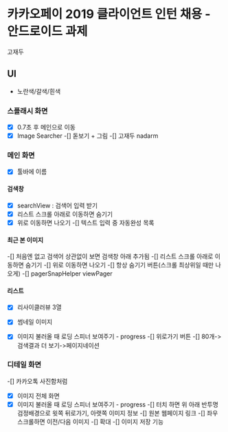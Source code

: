 # 카카오페이 2019 클라이언트 인턴 채용 - 안드로이드 과제

고재두

## UI
- 노란색/갈색/흰색

### 스플래시 화면
-[x] 0.7초 후 메인으로 이동
-[x] Image Searcher 
-[] 돋보기 + 그림
-[] 고재두 nadarm

### 메인 화면
-[x] 툴바에 이름

#### 검색창
-[x] searchView : 검색어 입력 받기
-[x] 리스트 스크롤 아래로 이동하면 숨기기
-[x] 위로 이동하면 나오기
-[] 텍스트 입력 중 자동완성 목록

#### 최근 본 이미지
-[] 처음엔 없고 검색어 상관없이 보면 검색창 아래 추가됨
-[] 리스트 스크롤 아래로 이동하면 숨기기
-[] 위로 이동하면 나오기
-[] 항상 숨기기 버튼(스크롤 최상위일 때만 나오게)
-[] pagerSnapHelper viewPager

#### 리스트
-[x] 리사이클러뷰 3열
-[x] 썸네일 이미지
-[x] 이미지 불러올 때 로딩 스피너 보여주기 - progress
-[] 위로가기 버튼
-[] 80개->검색결과 더 보기->페이지네이션 

 
### 디테일 화면
-[] 카카오톡 사진함처럼
-[x] 이미지 전체 화면
-[x] 이미지 불러올 때 로딩 스피너 보여주기 - progress
-[] 터치 하면 위 아래 반투명 검정배경으로 윗쪽 뒤로가기, 아랫쪽 이미지 정보
-[] 원본 웹페이지 링크
-[] 좌우 스크롤하면 이전/다음 이미지
-[] 확대
-[] 이미지 저장 기능
